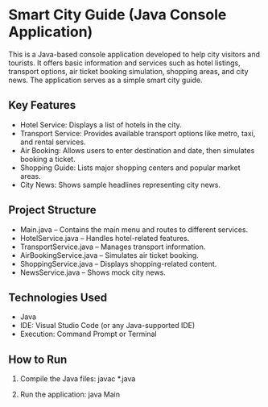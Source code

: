 # Smart City Guide (Java Console Application)

This is a Java-based console application developed to help city visitors and tourists. It offers basic information and services such as hotel listings, transport options, air ticket booking simulation, shopping areas, and city news. The application serves as a simple smart city guide.

## Key Features

- Hotel Service: Displays a list of hotels in the city.
- Transport Service: Provides available transport options like metro, taxi, and rental services.
- Air Booking: Allows users to enter destination and date, then simulates booking a ticket.
- Shopping Guide: Lists major shopping centers and popular market areas.
- City News: Shows sample headlines representing city news.

## Project Structure

-  Main.java – Contains the main menu and routes to different services.
-  HotelService.java – Handles hotel-related features.
-  TransportService.java – Manages transport information.
-  AirBookingService.java – Simulates air ticket booking.
-  ShoppingService.java – Displays shopping-related content.
-  NewsService.java – Shows mock city news.

## Technologies Used

- Java
- IDE: Visual Studio Code (or any Java-supported IDE)
- Execution: Command Prompt or Terminal

## How to Run

1. Compile the Java files:
   javac *.java

2. Run the application:
   java Main
